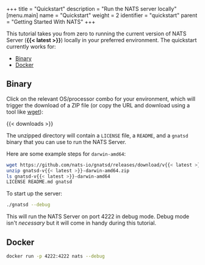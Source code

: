 +++
title = "Quickstart"
description = "Run the NATS server locally"
[menu.main]
  name = "Quickstart"
  weight = 2
  identifier = "quickstart"
  parent = "Getting Started With NATS"
+++

This tutorial takes you from zero to running the current version of NATS Server (**{{< latest >}}**) locally in your preferred environment. The quickstart currently works for:

* [Binary](#binary)
* [Docker](#docker)

## Binary

Click on the relevant OS/processor combo for your environment, which will trigger the download of a ZIP file (or copy the URL and download using a tool like [wget](https://www.gnu.org/software/wget/)):

{{< downloads >}}

The unzipped directory will contain a `LICENSE` file, a `README`, and a `gnatsd` binary that you can use to run the NATS Server.

Here are some example steps for `darwin-amd64`:

```bash
wget https://github.com/nats-io/gnatsd/releases/download/v{{< latest >}}/gnatsd-v{{< latest >}}-darwin-amd64.zip
unzip gnatsd-v{{< latest >}}-darwin-amd64.zip
ls gnatsd-v{{< latest >}}-darwin-amd64
LICENSE README.md gnatsd
```

To start up the server:

```bash
./gnatsd --debug
```

This will run the NATS Server on port 4222 in debug mode. Debug mode isn't *necessary* but it will come in handy during this tutorial.

## Docker

```bash
docker run -p 4222:4222 nats --debug
```